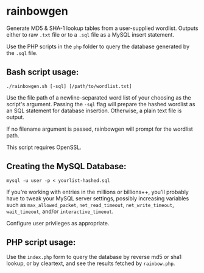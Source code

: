 rainbowgen
==========

Generate MD5 &amp; SHA-1 lookup tables from a user-supplied wordlist. Outputs either to raw `.txt` 
file or to a ```.sql``` file as a MySQL insert statement.

Use the PHP scripts in the ```php``` folder to query the database generated by the ```.sql``` file. 

Bash script usage:
------

```
./rainbowgen.sh [-sql] [/path/to/wordlist.txt]
```

Use the file path of a newline-separated word list of your choosing as the script's argument. 
Passing the ```-sql``` flag will prepare the hashed wordlist as an SQL statement for database 
insertion. Otherwise, a plain text file is output.

If no filename argument is passed, rainbowgen will prompt for the wordlist path. 

This script requires OpenSSL.

Creating the MySQL Database:
------

```
mysql -u user -p < yourlist-hashed.sql
```
If you're working with entries in the millions or billions++, you'll probably have to tweak your MySQL server settings, 
possibly increasing variables such as ```max_allowed_packet```,  ```net_read_timeout```, ```net_write_timeout```, 
```wait_timeout```, and/or ```interactive_timeout```.

Configure user privileges as appropriate.

PHP script usage:
------

Use the ```index.php``` form to query the database by reverse md5 or sha1 lookup, 
or by cleartext, and see the results fetched by ```rainbow.php```.